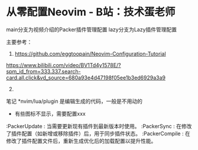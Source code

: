 # 从零配置Neovim - B站：技术蛋老师

main分支为视频介绍的Packer插件管理配置
lazy分支为Lazy插件管理配置


主要参考：
1. https://github.com/eggtoopain/Neovim-Configuration-Tutorial

https://www.bilibili.com/video/BV1Td4y1578E/?spm_id_from=333.337.search-card.all.click&vd_source=680a93e4d47198f05ee1b3ed6929a3a9

2.



笔记
*nvim/lua/plugin 是编辑生成的代码，一般是不用动的
* 有些图标不显示，需要配置xxx



:PackerUpdate : 当需要更新现有插件到最新版本时使用。
:PackerSync : 在修改了插件配置（如新增或移除插件）后，用于同步插件状态。
:PackerCompile : 在修改了插件配置文件后，重新生成优化后的加载配置以提升性能。

